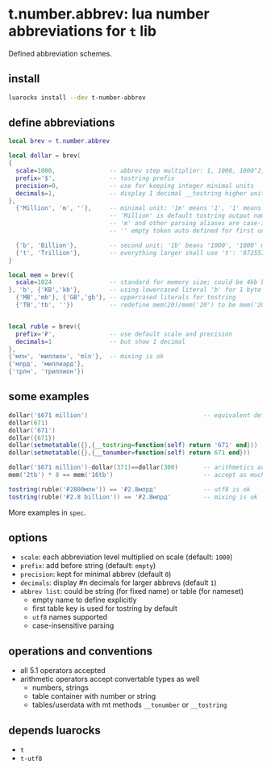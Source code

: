 # t.number.abbrev: lua number abbreviations for `t` lib
Defined abbreviation schemes.

## install
```bash
luarocks install --dev t-number-abbrev
```

## define abbreviations
```lua
local brev = t.number.abbrev

local dollar = brev(
{
  scale=1000,               -- abbrev step multiplier: 1, 1000, 1000^2, ...
  prefix='$',               -- tostring prefix
  precision=0,              -- use for keeping integer minimal units
  decimals=1,               -- display 1 decimal __tostring higher units
},
  {'Million', 'm', ''},     -- minimal unit: '1m' means '1', '1' means '1m'
                            -- 'Million' is default tostring output name
                            -- 'm' and other parsing aliases are case-insensitive
                            -- '' empty token auto defined for first unit by default

  {'b', 'Billion'},         -- second unit: '1b' beans '1000', '1000' means '1b'
  {'t', 'Trillion'},        -- everything larger shall use 't': '87255715351 Trillion'
}

local mem = brev({
  scale=1024                -- standard for memory size; could be 4kb blocks for example
}, 'b', {'KB','kb'},        -- using lowercased literal 'b' for 1 byte abbrev
  {'MB','mb'}, {'GB','gb'}, -- uppercased literals for tostring
  {'TB','tb', ''})          -- redefine mem(20)/mem('20') to be mem('20tb') by default


local ruble = brev({
  prefix='₽',               -- use default scale and precision
  decimals=1                -- but show 1 decimal
},
{'млн', 'миллион', 'mln'},  -- mixing is ok
{'млрд', 'миллиард'},
{'трлн', 'триллион'})
```

## some examples
```lua
dollar('$671 million')                                -- equivalent definitions
dollar(671)
dollar('671')
dollar({671})
dollar(setmetatable({},{__tostring=function(self) return '671' end}))
dollar(setmetatable({},{__tonumber=function(self) return 671 end}))

dollar('$671 million')-dollar(371)==dollar(300)       -- arithmetics are ok
mem('2tb') * 8 == mem('16tb')                         -- accept as much as possible

tostring(ruble('₽2800млн')) == '₽2.8млрд'             -- utf8 is ok
tostring(ruble('₽2.8 billion')) == '₽2.8млрд'         -- mixing is ok
```
More examples in `spec`.

## options
- `scale`: each abbreviation level multiplied on scale (default: `1000`)
- `prefix`: add before string (default: `empty`)
- `precision`: kept for minimal abbrev (default `0`)
- `decimals`: display #n decimals for larger abbrevs (default `1`)
- `abbrev list`: could be string (for fixed name) or table (for nameset)
  - empty name to define explicitly
  - first table key is used for tostring by default
  - `utf8` names supported
  - case-insensitive parsing

## operations and conventions
- all 5.1 operators accepted
- arithmetic operators accept convertable types as well
  - numbers, strings
  - table container with number or string
  - tables/userdata with mt methods `__tonumber` or `__tostring`

## depends luarocks
- `t`
- `t-utf8`
